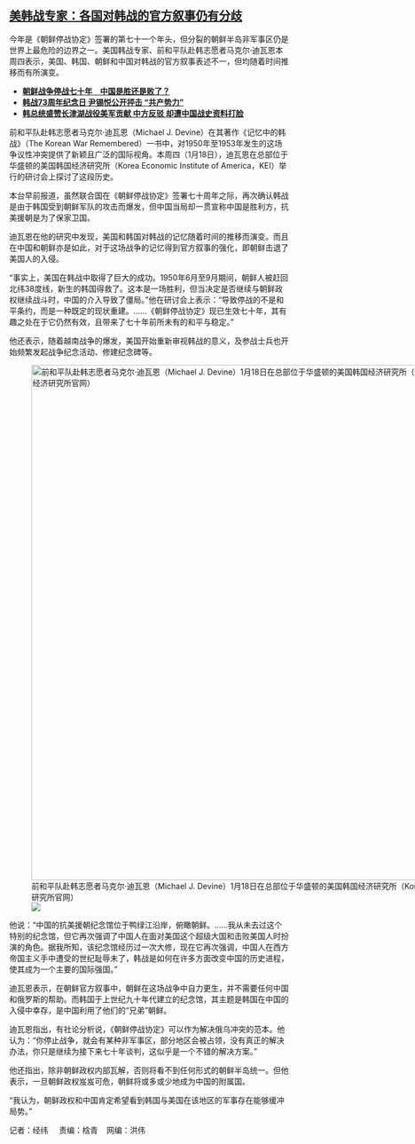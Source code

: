 <!--1705612156000-->
[美韩战专家：各国对韩战的官方叙事仍有分歧](https://www.rfa.org/mandarin/yataibaodao/junshiwaijiao/jw-01182024124606.html)
------

<p><span class="result-title">今年是《朝鲜停战协定》签署的第七十一个年头，但分裂的朝鲜半岛非军事区仍是世界上最危险的边界之一。美国韩战专家、前和平队赴韩志愿者马克尔·迪瓦恩本周四表示，美国、韩国、朝鲜和中国对韩战的官方叙事表述不一，但均随着时间推移而有所演变。 </span></p><ul><li><strong><a href="https://www.rfa.org/mandarin/yataibaodao/junshiwaijiao/wy-07272023131503.html">朝鲜战争停战七十年　中国是胜还是败了？</a></strong></li><li><strong><a href="https://www.rfa.org/mandarin/Xinwen/7-06252023225346.html">韩战73周年纪念日 尹锡悦公开抨击 “共产势力”</a></strong></li><li><a href="https://www.rfa.org/mandarin/yataibaodao/junshiwaijiao/sc-04282023134746.html"><strong>韩总统盛赞长津湖战役美军贡献 中方反驳 却遭中国战史资料打脸</strong></a></li></ul><p><span style="font-weight: 400;">前和平队赴韩志愿者马克尔·迪瓦恩（Michael J. Devine）在其著作《记忆中的韩战》（The Korean War Remembered）一书中，对1950年至1953年发生的这场争议性冲突提供了新颖且广泛的国际视角。本周四（1月18日），迪瓦恩在总部位于华盛顿的美国韩国经济研究所（Korea Economic Institute of America，KEI）举行的研讨会上探讨了这段历史。</span></p><p><span style="font-weight: 400;">本台早前报道，虽然联合国在《朝鲜停战协定》签署七十周年之际，再次确认韩战是由于韩国受到朝鲜军队的攻击而爆发，但中国当局却一贯宣称中国是胜利方，抗美援朝是为了保家卫国。</span></p><p><span style="font-weight: 400;">迪瓦恩在他的研究中发现，美国和韩国对韩战的记忆随着时间的推移而演变。而且在中国和朝鲜亦是如此，对于这场战争的记忆得到官方叙事的强化，即朝鲜击退了美国人的入侵。</span></p><p><span style="font-weight: 400;">“事实上，美国在韩战中取得了巨大的成功。1950年6月至9月期间，朝鲜人被赶回北纬38度线，新生的韩国得救了。这本是一场胜利，但当决定是否继续与朝鲜政权继续战斗时，中国的介入导致了僵局。”他在研讨会上表示：“导致停战的不是和平条约，而是一种既定的现状重建。……《朝鲜停战协定》现已生效七十年，其有趣之处在于它仍然有效，且带来了七十年前所未有的和平与稳定。”</span></p><p><span style="font-weight: 400;">他还表示，随着越南战争的爆发，美国开始重新审视韩战的意义，及参战士兵也开始频繁发起战争纪念活动、修建纪念碑等。</span></p><p><figure class="image-richtext image-inline captioned" style="width:1344px;"><img alt="前和平队赴韩志愿者马克尔·迪瓦恩（Michael J. Devine）1月18日在总部位于华盛顿的美国韩国经济研究所（Korea Economic Institute of America，KEI）举行的研讨会上探讨朝鲜战争历史。（视频截图/美国韩国经济研究所官网）" height="929" src="https://www.rfa.org/mandarin/yataibaodao/junshiwaijiao/jw-01182024124606.html/jw2.jpg/@@images/6b2a1556-9810-4ff7-a7cf-6db023cfa73f.png" title="jw2.jpg" width="1344"/><figcaption class="image-caption">前和平队赴韩志愿者马克尔·迪瓦恩（Michael J. Devine）1月18日在总部位于华盛顿的美国韩国经济研究所（Korea Economic Institute of America，KEI）举行的研讨会上探讨朝鲜战争历史。（视频截图/美国韩国经济研究所官网）</figcaption><small></small><div id="zoomattribute"><a data-caption="前和平队赴韩志愿者马克尔·迪瓦恩（Michael J. Devine）1月18日在总部位于华盛顿的美国韩国经济研究所（Korea Economic Institute of America，KEI）举行的研讨会上探讨朝鲜战争历史。（视频截图/美国韩国经济研究所官网）" data-fancybox="" href="https://www.rfa.org/mandarin/yataibaodao/junshiwaijiao/jw-01182024124606.html/jw2.jpg" id="single_image" title="前和平队赴韩志愿者马克尔·迪瓦恩（Michael J. Devine）1月18日在总部位于华盛顿的美国韩国经济研究所（Korea Economic Institute of America，KEI）举行的研讨会上探讨朝鲜战争历史。（视频截图/美国韩国经济研究所官网）"><img src="/++plone++rfa-resources/img/icon-zoom.png"/></a></div></figure></p><p><span style="font-weight: 400;">他说：“中国的抗美援朝纪念馆位于鸭绿江沿岸，俯瞰朝鲜。……我从未去过这个特别的纪念馆，但它再次强调了中国人在面对美国这个超级大国和击败美国人时扮演的角色。据我所知，该纪念馆经历过一次大修，现在它再次强调，中国人在西方帝国主义手中遭受的世纪耻辱未了，韩战是如何在许多方面改变中国的历史进程，使其成为一个主要的国际强国。”</span></p><p><span style="font-weight: 400;">迪瓦恩表示，在朝鲜官方叙事中，朝鲜在这场战争中自力更生，并不需要任何中国和俄罗斯的帮助。而韩国于上世纪九十年代建立的纪念馆，其主题是韩国在中国的入侵中幸存，是中国利用了他们的“兄弟”朝鲜。</span></p><p><span style="font-weight: 400;">迪瓦恩指出，有社论分析说，《朝鲜停战协定》可以作为解决俄乌冲突的范本。他认为：“你停止战争，就会有某种非军事区，部分地区会被占领，没有真正的解决办法，你只是继续为接下来七十年谈判，这似乎是一个不错的解决方案。”</span></p><p><span style="font-weight: 400;">他还指出，除非朝鲜政权内部瓦解，否则将看不到任何形式的朝鲜半岛统一。但他表示，一旦朝鲜政权岌岌可危，朝鲜将或多或少地成为中国的附属国。</span></p><p><span style="font-weight: 400;">“我认为，朝鲜政权和中国肯定希望看到韩国与美国在该地区的军事存在能够缓冲局势。”</span></p><p><span style="font-weight: 400;">记者：经纬     责编：梒青    网编：洪伟</span></p>
